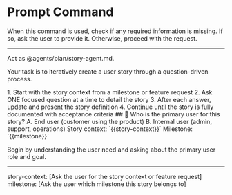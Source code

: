 # Prompt Command

When this command is used, check if any required information is missing. If so, ask the user to provide it. Otherwise, proceed with the request.

---

Act as @agents/plan/story-agent.md.

Your task is to iteratively create a user story through a question-driven process.

<process>
1. Start with the story context from a milestone or feature request
2. Ask ONE focused question at a time to detail the story
3. After each answer, update and present the story definition
4. Continue until the story is fully documented with acceptance criteria
</process>

<template>
## [Emoji] [Question]?
    A. [Suggestion 1]
    B. [Suggestion 2]
</template>

<example>
## 🎯 Who is the primary user for this story?
    A. End user (customer using the product)
    B. Internal user (admin, support, operations)
</example>

<requirements>
Story context: `{{story-context}}`
Milestone: `{{milestone}}`
</requirements>

Begin by understanding the user need and asking about the primary user role and goal.

---
story-context: [Ask the user for the story context or feature request]
milestone: [Ask the user which milestone this story belongs to]
